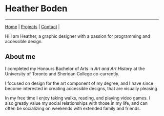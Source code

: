 # Heather Boden
----
[Home](/markdown-portfolio/) |
[Projects](projects.markdown) |
[Contact](contact.markdown) |


Hi I am Heather, a graphic designer with a passion for programming and accessible design. 

## About me


I completed my Honours Bachelor of Arts in _Art and Art History_ at the University of Toronto and Sheridan College co-currently. 

I focused on design for the art component of my degree, and I have since become interested in creating accessible designs, that are visually pleasing. 

In my free time I enjoy taking walks, reading, and playing video games. I also greatly value my social relationships with those in my life, and can often be socializing on weekends with extended family and friends. 

 


